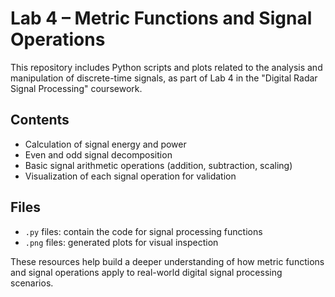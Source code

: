 # Lab 4 – Metric Functions and Signal Operations

This repository includes Python scripts and plots related to the analysis and manipulation of discrete-time signals, as part of Lab 4 in the "Digital Radar Signal Processing" coursework.

## Contents

- Calculation of signal energy and power  
- Even and odd signal decomposition  
- Basic signal arithmetic operations (addition, subtraction, scaling)  
- Visualization of each signal operation for validation

## Files

- `.py` files: contain the code for signal processing functions  
- `.png` files: generated plots for visual inspection

These resources help build a deeper understanding of how metric functions and signal operations apply to real-world digital signal processing scenarios.

